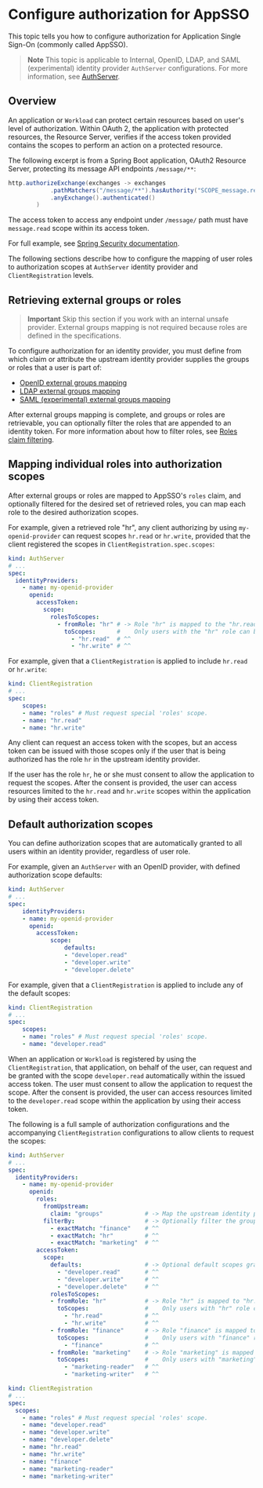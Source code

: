 # Configure authorization for AppSSO

This topic tells you how to configure authorization for Application Single Sign-On 
(commonly called AppSSO). 

> **Note** This topic is applicable to Internal, OpenID, LDAP, and SAML (experimental) identity provider
> `AuthServer` configurations. For more information, see [AuthServer](../reference/api/authserver.hbs.md).

## Overview

An application or `Workload` can protect certain resources based on user's level 
of authorization. Within OAuth 2, the application with protected resources, the 
Resource Server, verifies if the access token provided contains the scopes to perform
an action on a protected resource.

The following excerpt is from a Spring Boot application, OAuth2 Resource Server, 
protecting its message API endpoints `/message/**`:

```java
http.authorizeExchange(exchanges -> exchanges
			.pathMatchers("/message/**").hasAuthority("SCOPE_message.read")
			.anyExchange().authenticated()
        )
```

The access token to access any endpoint under `/message/` path must have `message.read` 
scope within its access token.

For full example, see [Spring Security documentation](https://docs.spring.io/spring-security/reference/servlet/oauth2/resource-server/jwt.html#oauth2resourceserver-jwt-sansboot).

The following sections describe how to configure the mapping of user roles to 
authorization scopes at `AuthServer` identity provider and `ClientRegistration` levels.

## <a id="external-groups-roles"></a> Retrieving external groups or roles

> **Important** Skip this section if you work with an internal unsafe provider. 
> External groups mapping is not required because roles are defined in the specifications.

To configure authorization for an identity provider, you must define from which claim or attribute the
upstream identity provider supplies the groups or roles that a user is part of:

- [OpenID external groups mapping](identity-providers.md#openid-external-groups-mapping)
- [LDAP external groups mapping](identity-providers.md#ldap-external-groups-mapping)
- [SAML (experimental) external groups mapping](identity-providers.md#openid-external-groups-mapping)

After external groups mapping is complete, and groups or roles are retrievable, you can optionally
filter the roles that are appended to an identity token. 
For more information about how to filter roles, see [Roles claim filtering](./identity-providers.md#roles-filtering).

## <a id="individual-roles"></a> Mapping individual roles into authorization scopes

After external groups or roles are mapped to AppSSO's `roles` claim, 
and optionally filtered for the desired set of retrieved roles, 
you can map each role to the desired authorization scopes.

For example, given a retrieved role "hr", any client authorizing by using `my-openid-provider` can request scopes
`hr.read` or `hr.write`, provided that the client registered the scopes in `ClientRegistration.spec.scopes`:

```yaml
kind: AuthServer
# ...
spec:
  identityProviders:
    - name: my-openid-provider
      openid:
        accessToken:
          scope:
            rolesToScopes:
              - fromRole: "hr" # -> Role "hr" is mapped to the "hr.read" and "hr.write" scopes.
                toScopes:      #    Only users with the "hr" role can be issued access token with these scopes.
                  - "hr.read"  # ^^
                  - "hr.write" # ^^
```

For example, given that a `ClientRegistration` is applied to include `hr.read` or `hr.write`:

```yaml
kind: ClientRegistration
# ...
spec:
    scopes:
    - name: "roles" # Must request special 'roles' scope.
    - name: "hr.read"
    - name: "hr.write"
```

Any client can request an access token with the scopes, but an access token can 
be issued with those scopes only if the user that is being authorized has the role `hr` in the upstream identity provider.

If the user has the role `hr`, he or she must consent to allow the application to request the scopes.
After the consent is provided, the user can access resources limited to the `hr.read` and `hr.write` scopes within
the application by using their access token.

## <a id='default-scopes'></a> Default authorization scopes

You can define authorization scopes that are automatically granted to all users within an identity provider, regardless
of user role.

For example, given an `AuthServer` with an OpenID provider, with defined authorization scope defaults:

```yaml
kind: AuthServer
# ...
spec:
    identityProviders:
    - name: my-openid-provider
      openid:
        accessToken:
            scope:
                defaults:
                - "developer.read"
                - "developer.write"
                - "developer.delete"
```

For example, given that a `ClientRegistration` is applied to include any of the default scopes:

```yaml
kind: ClientRegistration
# ...
spec:
    scopes:
    - name: "roles" # Must request special 'roles' scope.
    - name: "developer.read"
```

When an application or `Workload` is registered by using the `ClientRegistration`, 
that application, on behalf of the user, can request and be granted with the scope 
`developer.read` automatically within the issued access token. 
The user must consent to allow the application to request the scope. 
After the consent is provided, the user can access resources limited to the 
`developer.read` scope within the application by using their access token.

The following is a full sample of authorization configurations and the accompanying 
`ClientRegistration` configurations to allow clients to request the scopes:

```yaml
kind: AuthServer
# ...
spec:
  identityProviders:
    - name: my-openid-provider
      openid:
        roles:
          fromUpstream:
            claim: "groups"            # -> Map the upstream identity provider's external groups or roles claim.
          filterBy:                    # -> Optionally filter the groups or roles retrieved from identity provider.
            - exactMatch: "finance"    # ^^
            - exactMatch: "hr"         # ^^
            - exactMatch: "marketing"  # ^^
        accessToken:
          scope:
            defaults:                  # -> Optional default scopes granted to any user within the identity provider.
              - "developer.read"       # ^^
              - "developer.write"      # ^^
              - "developer.delete"     # ^^
            rolesToScopes:
            - fromRole: "hr"           # -> Role "hr" is mapped to "hr.read", "hr.write" scopes.
              toScopes:                #    Only users with "hr" role can be issued access token with these scopes.
                - "hr.read"            # ^^
                - "hr.write"           # ^^
            - fromRole: "finance"      # -> Role "finance" is mapped to "finance" scope.
              toScopes:                #    Only users with "finance" role can be issued an access token with this scope.
                - "finance"            # ^^
            - fromRole: "marketing"    # -> Role "marketing" is mapped to "marketing-reader", "marketing-writer" scopes.
              toScopes:                #    Only users with "marketing" role can be issued an access token with these scopes.
                - "marketing-reader"   # ^^
                - "marketing-writer"   # ^^
```

```yaml
kind: ClientRegistration
# ...
spec:
  scopes:
    - name: "roles" # Must request special 'roles' scope.
    - name: "developer.read"
    - name: "developer.write"
    - name: "developer.delete"
    - name: "hr.read"
    - name: "hr.write"
    - name: "finance"
    - name: "marketing-reader"
    - name: "marketing-writer"
```
